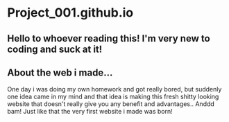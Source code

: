 # Project_001.github.io
Hello to whoever reading this! I'm very new to coding and suck at it!
---------------------
About the web i made...
---------------------
One day i was doing my own homework and got really bored, but suddenly one idea came in my mind and that idea is making this fresh shitty looking website that doesn't really give you any benefit and advantages.. Anddd bam! Just like that the very first website i made was born!
